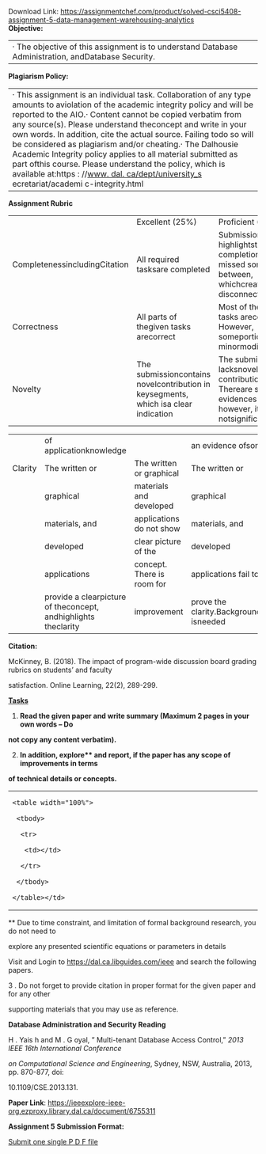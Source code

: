 Download Link: https://assignmentchef.com/product/solved-csci5408-assignment-5-data-management-warehousing-analytics
<br>
<strong>Objective:</strong>

<table>

 <tbody>

  <tr>

   <td width="616">·         The objective of this assignment is to understand Database Administration, andDatabase Security.</td>

  </tr>

 </tbody>

</table>

<strong>Plagiarism Policy:</strong>

<table>

 <tbody>

  <tr>

   <td width="616">·         This assignment is an individual task. Collaboration of any type amounts to aviolation of the academic integrity policy and will be reported to the AIO.·         Content cannot be copied verbatim from any source(s). Please understand theconcept and write in your own words. In addition, cite the actual source. Failing todo so will be considered as plagiarism and/or cheating.·         The Dalhousie Academic Integrity policy applies to all material submitted as part ofthis course. Please understand the policy, which is available at:https : //<a href="http://www.dal.ca/dept/university_s">www. dal. ca/dept/university_s</a> ecretariat/academi c-integrity.html</td>

  </tr>

 </tbody>

</table>




<strong>Assignment Rubric</strong>

<table>

 <tbody>

  <tr>

   <td width="94"> </td>

   <td width="125">Excellent (25%)</td>

   <td width="168">Proficient (15%)</td>

   <td width="123">Marginal (5%)</td>

   <td width="116">Unacceptable(0%)</td>

  </tr>

  <tr>

   <td width="94">CompletenessincludingCitation</td>

   <td width="125">All required tasksare completed</td>

   <td width="168">Submission highlightstasks completion.However, missed sometasks in between, whichcreated a disconnection</td>

   <td width="123">Some tasks arecompleted, whichare disjoint innature.</td>

   <td width="116">Incorrect andirrelevant</td>

  </tr>

  <tr>

   <td width="94">Correctness</td>

   <td width="125">All parts of thegiven tasks arecorrect</td>

   <td width="168">Most of the given tasks arecorrect However, someportions need minormodifications</td>

   <td width="123">Most of the giventasks areincorrect. Thesubmissionrequires majormodifications.</td>

   <td width="116">Incorrect andunacceptable</td>

  </tr>

  <tr>

   <td width="94">Novelty</td>

   <td width="125">The submissioncontains novelcontribution in keysegments, which isa clear indication</td>

   <td width="168">The submission lacksnovel contributions. Thereare some evidences ofnovelty, however, it is notsignificant</td>

   <td width="123">The submissiondoes not containnovelcontributions.However, there is</td>

   <td width="116">There is nonovelty</td>

  </tr>

 </tbody>

</table>




<table>

 <tbody>

  <tr>

   <td width="94"> </td>

   <td width="125">of applicationknowledge</td>

   <td width="168"> </td>

   <td width="123">an evidence ofsome effort</td>

   <td width="116"> </td>

  </tr>

  <tr>

   <td width="94">Clarity</td>

   <td width="125">The written or</td>

   <td width="168">The written or graphical</td>

   <td width="123">The written or</td>

   <td width="116">Failed to prove</td>

  </tr>

  <tr>

   <td width="94"> </td>

   <td width="125">graphical</td>

   <td width="168">materials and developed</td>

   <td width="123">graphical</td>

   <td width="116">the clarity. Need</td>

  </tr>

  <tr>

   <td width="94"> </td>

   <td width="125">materials, and</td>

   <td width="168">applications do not show</td>

   <td width="123">materials, and</td>

   <td width="116">proper</td>

  </tr>

  <tr>

   <td width="94"> </td>

   <td width="125">developed</td>

   <td width="168">clear picture of the</td>

   <td width="123">developed</td>

   <td width="116">background</td>

  </tr>

  <tr>

   <td width="94"> </td>

   <td width="125">applications</td>

   <td width="168">concept. There is room for</td>

   <td width="123">applications fail to</td>

   <td width="116">knowledge to</td>

  </tr>

  <tr>

   <td width="94"> </td>

   <td width="125">provide a clearpicture of theconcept, andhighlights theclarity</td>

   <td width="168">improvement</td>

   <td width="123">prove the clarity.Backgroundknowledge isneeded</td>

   <td width="116">perform the tasks</td>

  </tr>

 </tbody>

</table>




<strong>Citation:</strong>

McKinney, B. (2018). The impact of program-wide discussion board grading rubrics on students’ and faculty

satisfaction. Online Learning, 22(2), 289-299.

<strong><u>Tasks</u></strong>

<ol>

 <li><strong>Read the given paper and write summary (Maximum 2 pages in your own words – Do</strong></li>

</ol>

<strong>not copy any content verbatim).</strong>

<ol start="2">

 <li><strong>In addition, explore** and report, if the paper has any scope of improvements in terms</strong></li>

</ol>

<strong>of technical details or concepts.</strong>

<table>

 <tbody>

  <tr>

   <td width="780">

    <table width="100%">

     <tbody>

      <tr>

       <td></td>

      </tr>

     </tbody>

    </table></td>

  </tr>

 </tbody>

</table>

** Due to time constraint, and limitation of formal background research, you do not need to

explore any presented scientific equations or parameters in details

Visit and Login to <a href="https://dal.ca.libguides.com/ieee">https://dal.ca.libguides.com/ieee</a> and search the following papers.

3 . Do not forget to provide citation in proper format for the given paper and for any other

supporting materials that you may use as reference.

<strong>Database Administration and Security Reading</strong>

H . Yais h and M . G oyal, ” Multi-tenant Database Access Control,” <em>2013 IEEE 16th International Conference</em>

<em>on Computational Science and Engineering</em>, Sydney, NSW, Australia, 2013, pp. 870-877, doi:

10.1109/CSE.2013.131.

<strong>Paper Link</strong>: <a href="https://ieeexplore-ieee-org.ezproxy.library.dal.ca/document/6755311">https://ieeexplore-ieee-org.ezproxy.library.dal.ca/document/6755311</a>

<strong>Assignment 5 Submission Format:</strong>

<u>Submit one single P D F file</u>